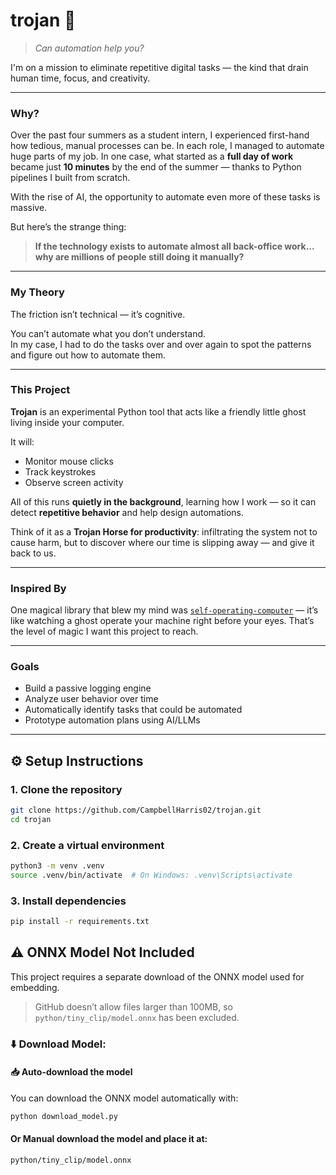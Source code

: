 # trojan 🐴 

> *Can automation help you?*

I'm on a mission to eliminate repetitive digital tasks — the kind that drain human time, focus, and creativity.

---

### Why?

Over the past four summers as a student intern, I experienced first-hand how tedious, manual processes can be. In each role, I managed to automate huge parts of my job. In one case, what started as a **full day of work** became just **10 minutes** by the end of the summer — thanks to Python pipelines I built from scratch.

With the rise of AI, the opportunity to automate even more of these tasks is massive.

But here’s the strange thing:

> **If the technology exists to automate almost all back-office work...  
> why are millions of people still doing it manually?**

---

### My Theory

The friction isn’t technical — it’s cognitive.

You can’t automate what you don’t understand.  
In my case, I had to do the tasks over and over again to spot the patterns and figure out how to automate them.

---

### This Project

**Trojan** is an experimental Python tool that acts like a friendly little ghost living inside your computer.

It will:

- Monitor mouse clicks  
- Track keystrokes  
- Observe screen activity  

All of this runs **quietly in the background**, learning how I work — so it can detect **repetitive behavior** and help design automations.

Think of it as a **Trojan Horse for productivity**: infiltrating the system not to cause harm, but to discover where our time is slipping away — and give it back to us.

---

### Inspired By

One magical library that blew my mind was [`self-operating-computer`](https://github.com/OthersideAI/self-operating-computer) — it’s like watching a ghost operate your machine right before your eyes. That’s the level of magic I want this project to reach.

---

### Goals

- Build a passive logging engine
- Analyze user behavior over time
- Automatically identify tasks that could be automated
- Prototype automation plans using AI/LLMs

---

## ⚙️ Setup Instructions

### 1. Clone the repository

```bash
git clone https://github.com/CampbellHarris02/trojan.git
cd trojan
```

### 2. Create a virtual environment
```bash
python3 -m venv .venv
source .venv/bin/activate  # On Windows: .venv\Scripts\activate
```

### 3. Install dependencies
```bash
pip install -r requirements.txt
```

## ⚠️ ONNX Model Not Included

This project requires a separate download of the ONNX model used for embedding.

> GitHub doesn’t allow files larger than 100MB, so `python/tiny_clip/model.onnx` has been excluded.

### ⬇️ Download Model:

#### 📥 Auto-download the model

You can download the ONNX model automatically with:

```bash
python download_model.py
```

#### Or Manual download the model and place it at:

```bash
python/tiny_clip/model.onnx
```
